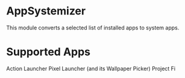 # AppSystemizer
This module converts a selected list of installed apps to system apps.

# Supported Apps
Action Launcher
Pixel Launcher (and its Wallpaper Picker)
Project Fi
